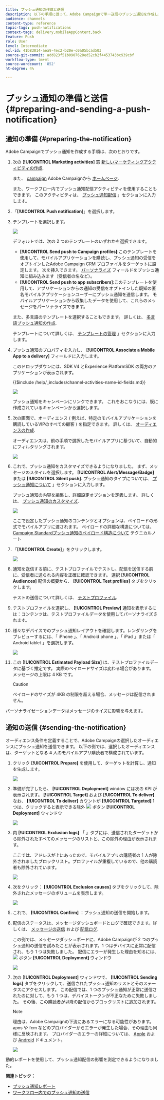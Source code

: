 ```yaml
---
title: プッシュ通知の作成と送信
description: 以下の手順に従って、Adobe Campaignで単一送信のプッシュ通知を作成します。
audience: channels
content-type: reference
topic-tags: push-notifications
context-tags: delivery,mobileAppContent,back
feature: Push
role: User
level: Intermediate
exl-id: 41b83014-aea9-4ec2-b20e-c0a05bcad503
source-git-commit: add823f51b0907628ed52cb2f4453743bc939cbf
workflow-type: tm+mt
source-wordcount: '852'
ht-degree: 4%

---
```


# プッシュ通知の準備と送信{#preparing-and-sending-a-push-notification}

## 通知の準備 {#preparing-the-notification}

Adobe Campaignでプッシュ通知を作成する手順は、次のとおりです。

1. 次の **[!UICONTROL Marketing activities]** 窓 [新しいマーケティングアクティビティの作成](../../start/using/marketing-activities.md#creating-a-marketing-activity).

   また、 [campaign](../../start/using/marketing-activities.md#creating-a-marketing-activity) Adobe Campaignから [ホームページ](../../start/using/interface-description.md#home-page).

   また、ワークフロー内でプッシュ通知配信アクティビティを使用することもできます。 このアクティビティは、 [プッシュ通知配信](../../automating/using/push-notification-delivery.md) 」セクションに入力します。

1. 「**[!UICONTROL Push notification]**」を選択します。
1. テンプレートを選択します。

   ![](assets/push_notif_type.png)

   デフォルトでは、次の 2 つのテンプレートのいずれかを選択できます。

   * **[!UICONTROL Send push to Campaign profiles]**:このテンプレートを使用して、モバイルアプリケーションを購読し、プッシュ通知の受信をオプトインしたAdobe Campaign CRM プロファイルをターゲットに設定します。 次を挿入できます。 [パーソナライズ](../../designing/using/personalization.md#inserting-a-personalization-field) フィールドをプッシュ通知に組み込みます（受信者の名など）。
   * **[!UICONTROL Send push to app subscribers]**:このテンプレートを使用して、アプリケーションからの通知の受信をオプトインした既知の匿名モバイルアプリケーションユーザーにプッシュ通知を送信します。 モバイルアプリケーションから収集したデータを使用して、これらのメッセージをパーソナライズできます。

   また、多言語のテンプレートを選択することもできます。 詳しくは、 [多言語プッシュ通知の作成](../../channels/using/creating-a-multilingual-push-notification.md).

   テンプレートについて詳しくは、 [テンプレートの管理](../../start/using/marketing-activity-templates.md) 」セクションに入力します。

1. プッシュ通知のプロパティを入力し、 **[!UICONTROL Associate a Mobile App to a delivery]** フィールドに入力します。

   このドロップダウンには、SDK V4 とExperience PlatformSDK の両方のアプリケーションが表示されます。

   {{$include /help/_includes/channel-activities-name-id-fields.md}}

   ![](assets/push_notif_properties.png)

   プッシュ通知をキャンペーンにリンクできます。 これをおこなうには、既に作成されているキャンペーンから選択します。

1. 次の画面で、オーディエンス ( 例えば、特定のモバイルアプリケーションを購読しているVIPのすべての顧客 ) を指定できます。 詳しくは、 [オーディエンスの作成](../../audiences/using/creating-audiences.md).

   オーディエンスは、前の手順で選択したモバイルアプリに基づいて、自動的にフィルタリングされます。

   ![](assets/push_notif_audience.png)

1. これで、プッシュ通知をカスタマイズできるようになりました。 まず、メッセージのスタイルを選択します。 **[!UICONTROL Alert/Message/Badge]** または **[!UICONTROL Silent push]**. プッシュ通知のタイプについては、 [プッシュ通知について](../../channels/using/about-push-notifications.md) 」セクションに入力します。

   プッシュ通知の内容を編集し、詳細設定オプションを定義します。 詳しくは、 [プッシュ通知のカスタマイズ](../../channels/using/customizing-a-push-notification.md).

   ![](assets/push_notif_content.png)

   ここで設定したプッシュ通知のコンテンツとオプションは、ペイロードの形式でモバイルアプリに渡されます。 ペイロードの詳細な構造については、 [Campaign Standardプッシュ通知のペイロード構造について](../../administration/using/push-payload.md) テクニカルノート

1. 「**[!UICONTROL Create]**」をクリックします。

   ![](assets/push_notif_content_2.png)

1. 通知を送信する前に、テストプロファイルでテストし、配信を送信する前に、受信者に送られる内容を正確に確認できます。 選択 **[!UICONTROL Audiences]** 配信の概要から、 **[!UICONTROL Test profiles]** タブをクリックします。

   テストの送信について詳しくは、 [テストプロファイル](../../sending/using/sending-proofs.md).

1. テストプロファイルを選択し、 **[!UICONTROL Preview]** 通知を表示するには：コンテンツは、テストプロファイルデータを使用してパーソナライズされます。
1. 様々なデバイスでのプッシュ通知レイアウトを確認します。レンダリングをプレビューするには、「 iPhone 」、「 Android phone 」、「 iPad 」または「 Android tablet 」を選択します。

   ![](assets/push_notif_preview.png)

1. この **[!UICONTROL Estimated Payload Size]** は、テストプロファイルデータに基づく推定です。 実際のペイロードサイズは変わる場合があります。 メッセージの上限は 4 KB です。

   >[!CAUTION]
   >
   >ペイロードのサイズが 4KB の制限を超える場合、メッセージは配信されません。

パーソナライゼーションデータはメッセージのサイズに影響を与えます。

## 通知の送信 {#sending-the-notification}

オーディエンス条件を定義することで、Adobe Campaignの選択したオーディエンスにプッシュ通知を送信できます。 以下の例では、選択したオーディエンスは、ターゲットとなる 4 人のモバイルアプリ購読者で構成されています。

1. クリック **[!UICONTROL Prepare]** を使用して、ターゲットを計算し、通知を生成します。

   ![](assets/push_send_1.png)

1. 準備が完了したら、 **[!UICONTROL Deployment]** window には次の KPI が表示されます。 **[!UICONTROL Target]** および **[!UICONTROL To deliver]**. なお、 **[!UICONTROL To deliver]** カウントが **[!UICONTROL Targeted]** 1 つは、クリックすると表示できる除外 ![](assets/lp_link_properties.png) ボタン **[!UICONTROL Deployment]** ウィンドウ

   ![](assets/push_send_2.png)

1. 内 **[!UICONTROL Exclusion logs]** 「 」タブには、送信されたターゲットから除外されたすべてのメッセージのリストと、この除外の理由が表示されます。

   ここでは、アドレスが上にあったので、モバイルアプリの購読者の 1 人が除外されましたブロックリスト。プロファイルが重複しているので、他の購読者も除外されています。

   ![](assets/push_send_5.png)

1. 次をクリック： **[!UICONTROL Exclusion causes]** タブをクリックして、除外されたメッセージのボリュームを表示します。

   ![](assets/push_send_7.png)

1. これで、 **[!UICONTROL Confirm]** ：プッシュ通知の送信を開始します。
1. 配信のステータスは、メッセージダッシュボードとログで確認できます。詳しくは、 [メッセージの送信](../../sending/using/confirming-the-send.md) および [配信ログ](../../sending/using/monitoring-a-delivery.md#delivery-logs).

   この例では、メッセージダッシュボードに、Adobe Campaignが 2 つのプッシュ通知の送信を試みたことが表示されます。1 つはデバイスに正常に配信され、もう 1 つは失敗しました。 配信にエラーが発生した理由を知るには、 ![](assets/lp_link_properties.png) ボタン **[!UICONTROL Deployment]** ウィンドウ

   ![](assets/push_send_4.png)

1. 次の **[!UICONTROL Deployment]** ウィンドウで、 **[!UICONTROL Sending logs]** タブをクリックして、送信されたプッシュ通知のリストとそのステータスにアクセスします。 この配信では、1 つのプッシュ通知が正常に送信されたのに対して、もう 1 つは、デバイストークンが不正なために失敗しました。 その後、この購読者が以降の配信からブロックリストに追加されます。

   >[!NOTE]
   >
   >理由は、Adobe Campaignの下流にあるエラーになる可能性があります。 apns や fcm などのプロバイダーからエラーが発生した場合、その理由も同様に反映されます。 プロバイダーのエラーの詳細については、 [Apple](https://developer.apple.com/library/content/documentation/NetworkingInternet/Conceptual/RemoteNotificationsPG/CommunicatingwithAPNs.html) および [Android](https://firebase.google.com/docs/cloud-messaging/http-server-ref) ドキュメント。

   ![](assets/push_send_6.png)

動的レポートを使用して、プッシュ通知配信の影響を測定できるようになりました。

**関連トピック：**

* [プッシュ通知レポート](../../reporting/using/push-notification-report.md)
* [ワークフロー内でのプッシュ通知の送信](../../automating/using/push-notification-delivery.md)
